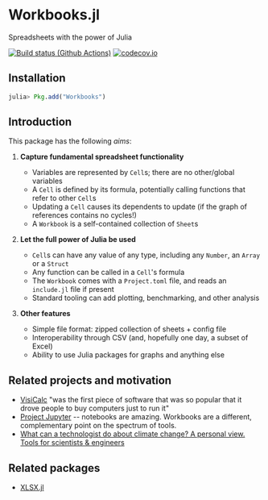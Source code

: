 # Workbooks.jl

Spreadsheets with the power of Julia

[![Build status (Github Actions)](https://github.com/sylvaticus/MyAwesomePackage.jl/workflows/CI/badge.svg)](https://github.com/sylvaticus/MyAwesomePackage.jl/actions)
[![codecov.io](http://codecov.io/github/sylvaticus/MyAwesomePackage.jl/coverage.svg?branch=main)](http://codecov.io/github/sylvaticus/MyAwesomePackage.jl?branch=main)

## Installation

```julia
julia> Pkg.add("Workbooks")
```


## Introduction

This package has the following *aims*:

1. **Capture fundamental spreadsheet functionality**
    - Variables are represented by `Cell`s; there are no other/global variables
    - A `Cell` is defined by its formula, potentially calling functions that refer to other `Cell`s
    - Updating a `Cell` causes its dependents to update (if the graph of references contains no cycles!)
    - A `Workbook` is a self-contained collection of `Sheet`s

2. **Let the full power of Julia be used**
    - `Cell`s can have any value of any type, including any `Number`, an `Array` or a `Struct`
    - Any function can be called in a `Cell`'s formula
    - The `Workbook` comes with a `Project.toml` file, and reads an `include.jl` file if present
    - Standard tooling can add plotting, benchmarking, and other analysis

3. **Other features**
    - Simple file format: zipped collection of sheets + config file
    - Interoperability through CSV (and, hopefully one day, a subset of Excel)
    - Ability to use Julia packages for graphs and anything else


## Related projects and motivation

* [VisiCalc](https://www.wsj.com/articles/40-years-later-lessons-from-the-rise-and-quick-decline-of-the-first-killer-app-11562990402) "was the first piece of software that was so popular that it drove people to buy computers just to run it"
* [Project Jupyter](https://en.wikipedia.org/wiki/Project_Jupyter) -- notebooks are amazing. Workbooks are a different, complementary point on the spectrum of tools.
* [What can a technologist do about climate change? A personal view. Tools for scientists & engineers](http://worrydream.com/ClimateChange/#tools)


## Related packages

* [XLSX.jl](https://github.com/felipenoris/XLSX.jl)